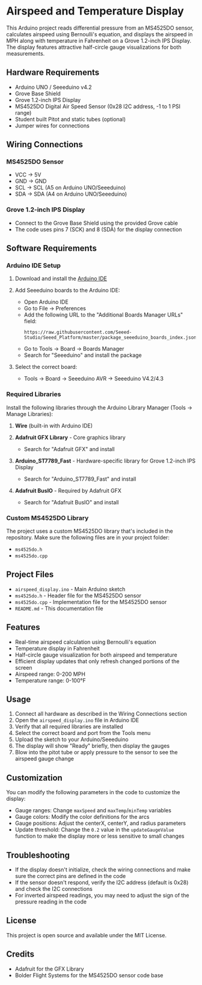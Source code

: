 # Airspeed and Temperature Display

This Arduino project reads differential pressure from an MS4525DO sensor, calculates airspeed using Bernoulli's equation, and displays the airspeed in MPH along with temperature in Fahrenheit on a Grove 1.2-inch IPS Display. The display features attractive half-circle gauge visualizations for both measurements.

## Hardware Requirements

- Arduino UNO / Seeeduino v4.2
- Grove Base Shield
- Grove 1.2-inch IPS Display
- MS4525DO Digital Air Speed Sensor (0x28 I2C address, -1 to 1 PSI range)
- Student built Pitot and static tubes (optional)
- Jumper wires for connections

## Wiring Connections

### MS4525DO Sensor
- VCC → 5V
- GND → GND
- SCL → SCL (A5 on Arduino UNO/Seeeduino)
- SDA → SDA (A4 on Arduino UNO/Seeeduino)

### Grove 1.2-inch IPS Display
- Connect to the Grove Base Shield using the provided Grove cable
- The code uses pins 7 (SCK) and 8 (SDA) for the display connection

## Software Requirements

### Arduino IDE Setup
1. Download and install the [Arduino IDE](https://www.arduino.cc/en/software)
2. Add Seeeduino boards to the Arduino IDE:
   - Open Arduino IDE
   - Go to File → Preferences
   - Add the following URL to the "Additional Boards Manager URLs" field:
     ```
     https://raw.githubusercontent.com/Seeed-Studio/Seeed_Platform/master/package_seeeduino_boards_index.json
     ```
   - Go to Tools → Board → Boards Manager
   - Search for "Seeeduino" and install the package

3. Select the correct board:
   - Tools → Board → Seeeduino AVR → Seeeduino V4.2/4.3

### Required Libraries
Install the following libraries through the Arduino Library Manager (Tools → Manage Libraries):

1. **Wire** (built-in with Arduino IDE)
2. **Adafruit GFX Library** - Core graphics library
   - Search for "Adafruit GFX" and install
   
3. **Arduino_ST7789_Fast** - Hardware-specific library for Grove 1.2-inch IPS Display
   - Search for "Arduino_ST7789_Fast" and install
   
4. **Adafruit BusIO** - Required by Adafruit GFX
   - Search for "Adafruit BusIO" and install

### Custom MS4525DO Library
The project uses a custom MS4525DO library that's included in the repository. Make sure the following files are in your project folder:
- `ms4525do.h`
- `ms4525do.cpp`

## Project Files

- `airspeed_display.ino` - Main Arduino sketch
- `ms4525do.h` - Header file for the MS4525DO sensor
- `ms4525do.cpp` - Implementation file for the MS4525DO sensor
- `README.md` - This documentation file

## Features

- Real-time airspeed calculation using Bernoulli's equation
- Temperature display in Fahrenheit
- Half-circle gauge visualization for both airspeed and temperature
- Efficient display updates that only refresh changed portions of the screen
- Airspeed range: 0-200 MPH
- Temperature range: 0-100°F

## Usage

1. Connect all hardware as described in the Wiring Connections section
2. Open the `airspeed_display.ino` file in Arduino IDE
3. Verify that all required libraries are installed
4. Select the correct board and port from the Tools menu
5. Upload the sketch to your Arduino/Seeeduino
6. The display will show "Ready" briefly, then display the gauges
7. Blow into the pitot tube or apply pressure to the sensor to see the airspeed gauge change

## Customization

You can modify the following parameters in the code to customize the display:

- Gauge ranges: Change `maxSpeed` and `maxTemp`/`minTemp` variables
- Gauge colors: Modify the color definitions for the arcs
- Gauge positions: Adjust the centerX, centerY, and radius parameters
- Update threshold: Change the `0.2` value in the `updateGaugeValue` function to make the display more or less sensitive to small changes

## Troubleshooting

- If the display doesn't initialize, check the wiring connections and make sure the correct pins are defined in the code
- If the sensor doesn't respond, verify the I2C address (default is 0x28) and check the I2C connections
- For inverted airspeed readings, you may need to adjust the sign of the pressure reading in the code

## License

This project is open source and available under the MIT License.

## Credits

- Adafruit for the GFX Library
- Bolder Flight Systems for the MS4525DO sensor code base

